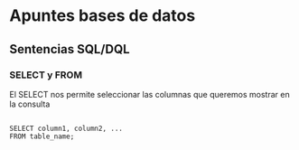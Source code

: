 # Apuntes bases de datos

## Sentencias SQL/DQL

### SELECT y FROM

El SELECT nos permite seleccionar las columnas que queremos mostrar en la consulta

<code>
SELECT column1, column2, ...
FROM table_name;</code>